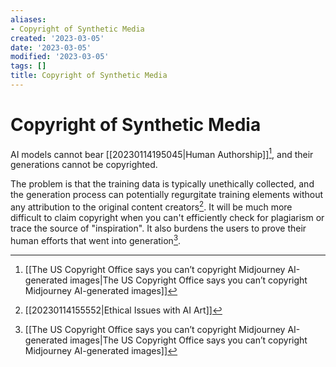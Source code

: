 ```yaml
---
aliases:
- Copyright of Synthetic Media
created: '2023-03-05'
date: '2023-03-05'
modified: '2023-03-05'
tags: []
title: Copyright of Synthetic Media
---
```


# Copyright of Synthetic Media

AI models cannot bear [[20230114195045|Human Authorship]][^1], and their generations cannot be copyrighted.

The problem is that the training data is typically unethically collected, and the generation process can potentially regurgitate training elements without any attribution to the original content creators[^2]. It will be much more difficult to claim copyright when you can't efficiently check for plagiarism or trace the source of "inspiration". It also burdens the users to prove their human efforts that went into generation[^1].

[^1]: [[The US Copyright Office says you can’t copyright Midjourney AI-generated images|The US Copyright Office says you can’t copyright Midjourney AI-generated images]]
[^2]: [[20230114155552|Ethical Issues with AI Art]]